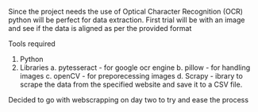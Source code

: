 Since the project needs the use of Optical Character Recognition (OCR) python will be perfect for data extraction. 
First trial will be with an image and see if the data is aligned as per the provided format

Tools required
1. Python
2. Libraries 
    a. pytesseract - for google ocr engine
    b. pillow - for handling images
    c. openCV - for preporecessing images
    d. Scrapy - ibrary to scrape the data from the specified website and save it to a CSV file.

Decided to go with webscrapping on day two to try and ease the process